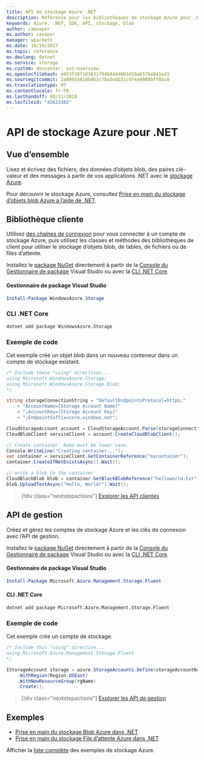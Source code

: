 ```yaml
---
title: API de stockage Azure .NET
description: Référence pour les bibliothèques de stockage Azure pour .NET
keywords: Azure, .NET, SDK, API, stockage, blob
author: camsoper
ms.author: casoper
manager: wpickett
ms.date: 10/19/2017
ms.topic: reference
ms.devlang: dotnet
ms.service: storage
ms.custom: devcenter, svc-overview
ms.openlocfilehash: e953f38f103631f94b844d803d20a6576e841ed3
ms.sourcegitcommit: 2a00655810b9b2c78a3edb31c974a9989bff8bc0
ms.translationtype: HT
ms.contentlocale: fr-FR
ms.lasthandoff: 08/11/2018
ms.locfileid: "42623365"
---
```

# <a name="azure-storage-apis-for-net"></a>API de stockage Azure pour .NET

## <a name="overview"></a>Vue d’ensemble

Lisez et écrivez des fichiers, des données d’objets blob, des paires clé-valeur et des messages à partir de vos applications .NET avec le [stockage Azure](https://docs.microsoft.com/azure/storage/storage-introduction).

Pour découvrir le stockage Azure, consultez [Prise en main du stockage d’objets blob Azure à l’aide de .NET](/azure/storage/storage-dotnet-how-to-use-blobs).

## <a name="client-library"></a>Bibliothèque cliente

Utilisez [des chaînes de connexion](/azure/storage/storage-create-storage-account#manage-your-storage-account) pour vous connecter à un compte de stockage Azure, puis utilisez les classes et méthodes des bibliothèques de client pour utiliser le stockage d’objets blob, de tables, de fichiers ou de files d’attente.

Installez le [package NuGet](https://www.nuget.org/packages/WindowsAzure.Storage) directement à partir de la [Console du Gestionnaire de package][PackageManager] Visual Studio ou avec la [CLI .NET Core][DotNetCLI].

#### <a name="visual-studio-package-manager"></a>Gestionnaire de package Visual Studio

```powershell
Install-Package WindowsAzure.Storage
```

### <a name="net-core-cli"></a>CLI .NET Core

```bash
dotnet add package WindowsAzure.Storage
```

### <a name="code-example"></a>Exemple de code

Cet exemple crée un objet blob dans un nouveau conteneur dans un compte de stockage existant.

```csharp
/* Include these "using" directives...
using Microsoft.WindowsAzure.Storage;
using Microsoft.WindowsAzure.Storage.Blob;
*/

string storageConnectionString = "DefaultEndpointsProtocol=https;"
    + "AccountName=[Storage Account Name]"
    + ";AccountKey=[Storage Account Key]"
    + ";EndpointSuffix=core.windows.net";

CloudStorageAccount account = CloudStorageAccount.Parse(storageConnectionString);
CloudBlobClient serviceClient = account.CreateCloudBlobClient();

// Create container. Name must be lower case.
Console.WriteLine("Creating container...");
var container = serviceClient.GetContainerReference("mycontainer");
container.CreateIfNotExistsAsync().Wait();

// write a blob to the container
CloudBlockBlob blob = container.GetBlockBlobReference("helloworld.txt");
blob.UploadTextAsync("Hello, World!").Wait();
```

> [!div class="nextstepactions"]
> [Explorer les API clientes](/dotnet/api/overview/azure/storage/client)

## <a name="management-apis"></a>API de gestion

Créez et gérez les comptes de stockage Azure et les clés de connexion avec l’API de gestion.

Installez le [package NuGet](https://www.nuget.org/packages/Microsoft.Azure.Management.Storage.Fluent) directement à partir de la [Console du Gestionnaire de package][PackageManager] Visual Studio ou avec la [CLI .NET Core][DotNetCLI].

#### <a name="visual-studio-package-manager"></a>Gestionnaire de package Visual Studio

```powershell
Install-Package Microsoft.Azure.Management.Storage.Fluent
```

#### <a name="net-core-cli"></a>CLI .NET Core

````bash
dotnet add package Microsoft.Azure.Management.Storage.Fluent
````

### <a name="code-example"></a>Exemple de code

Cet exemple crée un compte de stockage.

```csharp
/* Include this "using" directive...
using Microsoft.Azure.Management.Storage.Fluent
*/

IStorageAccount storage = azure.StorageAccounts.Define(storageAccountName)
    .WithRegion(Region.USEast)
    .WithNewResourceGroup(rgName)
    .Create();
```

> [!div class="nextstepactions"]
> [Explorer les API de gestion](/dotnet/api/overview/azure/storage/management)

## <a name="samples"></a>Exemples

* [Prise en main du stockage Blob Azure dans .NET](https://azure.microsoft.com/resources/samples/storage-blob-dotnet-getting-started/) 
* [Prise en main du stockage File d’attente Azure dans .NET](https://azure.microsoft.com/resources/samples/storage-queue-dotnet-getting-started/)

Afficher la [liste complète](https://azure.microsoft.com/resources/samples/?platform=dotnet&term=storage) des exemples de stockage Azure.

[PackageManager]: https://docs.microsoft.com/nuget/tools/package-manager-console
[DotNetCLI]: https://docs.microsoft.com/dotnet/core/tools/dotnet-add-package